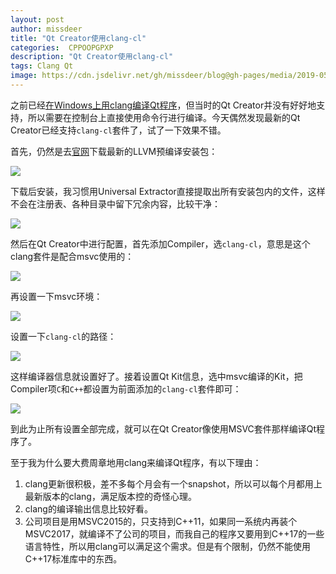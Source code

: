 ```yaml
---
layout: post
author: missdeer
title: "Qt Creator使用clang-cl"
categories:  CPPOOPGPXP
description: "Qt Creator使用clang-cl"
tags: Clang Qt
image: https://cdn.jsdelivr.net/gh/missdeer/blog@gh-pages/media/2019-05-15/add-clang-cl.png
---
```


之前已经[在Windows上用clang编译Qt程序](https://minidump.info/blog/2018/07/clang-on-windows-for-qt/)，但当时的Qt Creator并没有好好地支持，所以需要在控制台上直接使用命令行进行编译。今天偶然发现最新的Qt Creator已经支持`clang-cl`套件了，试了一下效果不错。

首先，仍然是去[官网](http://prereleases.llvm.org/win-snapshots/)下载最新的LLVM预编译安装包：

![](https://cdn.jsdelivr.net/gh/missdeer/blog@gh-pages/media/2019-05-15/snapshot.png)

下载后安装，我习惯用Universal Extractor直接提取出所有安装包内的文件，这样不会在注册表、各种目录中留下冗余内容，比较干净：

![](https://cdn.jsdelivr.net/gh/missdeer/blog@gh-pages/media/2019-05-15/uniextractor.png)

然后在Qt Creator中进行配置，首先添加Compiler，选`clang-cl`，意思是这个clang套件是配合msvc使用的：

![](https://cdn.jsdelivr.net/gh/missdeer/blog@gh-pages/media/2019-05-15/add-clang-cl.png)

再设置一下msvc环境：

![](https://cdn.jsdelivr.net/gh/missdeer/blog@gh-pages/media/2019-05-15/msvc-env.png)

设置一下`clang-cl`的路径：

![](https://cdn.jsdelivr.net/gh/missdeer/blog@gh-pages/media/2019-05-15/clang-cl-path.png)

这样编译器信息就设置好了。接着设置Qt Kit信息，选中msvc编译的Kit，把Compiler项`C`和`C++`都设置为前面添加的`clang-cl`套件即可：

![](https://cdn.jsdelivr.net/gh/missdeer/blog@gh-pages/media/2019-05-15/kit.png)

到此为止所有设置全部完成，就可以在Qt Creator像使用MSVC套件那样编译Qt程序了。

至于我为什么要大费周章地用clang来编译Qt程序，有以下理由：

1. clang更新很积极，差不多每个月会有一个snapshot，所以可以每个月都用上最新版本的clang，满足版本控的奇怪心理。
2. clang的编译输出信息比较好看。
3. 公司项目是用MSVC2015的，只支持到C++11，如果同一系统内再装个MSVC2017，就编译不了公司的项目，而我自己的程序又要用到C++17的一些语言特性，所以用clang可以满足这个需求。但是有个限制，仍然不能使用C++17标准库中的东西。

